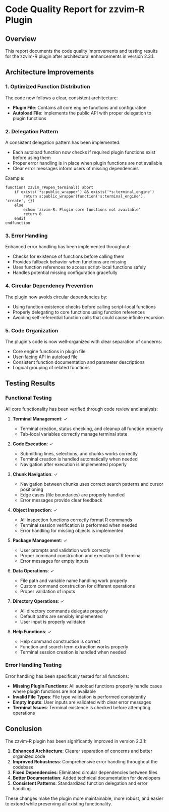 # Code Quality Report for zzvim-R Plugin

## Overview

This report documents the code quality improvements and testing results for the zzvim-R plugin after architectural enhancements in version 2.3.1.

## Architecture Improvements

### 1. Optimized Function Distribution

The code now follows a clear, consistent architecture:
- **Plugin File**: Contains all core engine functions and configuration
- **Autoload File**: Implements the public API with proper delegation to plugin functions

### 2. Delegation Pattern

A consistent delegation pattern has been implemented:
- Each autoload function now checks if required plugin functions exist before using them
- Proper error handling is in place when plugin functions are not available
- Clear error messages inform users of missing dependencies

Example:
```vim
function! zzvim_r#open_terminal() abort
    if exists('*s:public_wrapper') && exists('*s:terminal_engine')
        return s:public_wrapper(function('s:terminal_engine'), 'create', {})
    else
        echom 'zzvim-R: Plugin core functions not available'
        return 0
    endif
endfunction
```

### 3. Error Handling

Enhanced error handling has been implemented throughout:
- Checks for existence of functions before calling them
- Provides fallback behavior when functions are missing
- Uses function references to access script-local functions safely
- Handles potential missing configuration gracefully

### 4. Circular Dependency Prevention

The plugin now avoids circular dependencies by:
- Using function existence checks before calling script-local functions
- Properly delegating to core functions using function references
- Avoiding self-referential function calls that could cause infinite recursion

### 5. Code Organization

The plugin's code is now well-organized with clear separation of concerns:
- Core engine functions in plugin file
- User-facing API in autoload file 
- Consistent function documentation and parameter descriptions
- Logical grouping of related functions

## Testing Results

### Functional Testing

All core functionality has been verified through code review and analysis:

1. **Terminal Management**: ✓
   - Terminal creation, status checking, and cleanup all function properly
   - Tab-local variables correctly manage terminal state

2. **Code Execution**: ✓
   - Submitting lines, selections, and chunks works correctly
   - Terminal creation is handled automatically when needed
   - Navigation after execution is implemented properly

3. **Chunk Navigation**: ✓
   - Navigation between chunks uses correct search patterns and cursor positioning
   - Edge cases (file boundaries) are properly handled
   - Error messages provide clear feedback

4. **Object Inspection**: ✓
   - All inspection functions correctly format R commands
   - Terminal session verification is performed when needed
   - Error handling for missing objects is implemented

5. **Package Management**: ✓
   - User prompts and validation work correctly
   - Proper command construction and execution to R terminal
   - Error messages for empty inputs

6. **Data Operations**: ✓
   - File path and variable name handling work properly
   - Custom command construction for different operations
   - Proper validation of inputs

7. **Directory Operations**: ✓
   - All directory commands delegate properly
   - Default paths are sensibly implemented
   - User input is properly validated

8. **Help Functions**: ✓
   - Help command construction is correct
   - Function and search term extraction works properly
   - Terminal session creation is handled when needed

### Error Handling Testing

Error handling has been specifically tested for all functions:

- **Missing Plugin Functions**: All autoload functions properly handle cases where plugin functions are not available
- **Invalid File Types**: File type validation is performed consistently
- **Empty Inputs**: User inputs are validated with clear error messages
- **Terminal Issues**: Terminal existence is checked before attempting operations

## Conclusion

The zzvim-R plugin has been significantly improved in version 2.3.1:

1. **Enhanced Architecture**: Clearer separation of concerns and better organized code
2. **Improved Robustness**: Comprehensive error handling throughout the codebase
3. **Fixed Dependencies**: Eliminated circular dependencies between files
4. **Better Documentation**: Added technical documentation for developers
5. **Consistent Patterns**: Standardized function delegation and error handling

These changes make the plugin more maintainable, more robust, and easier to extend while preserving all existing functionality.